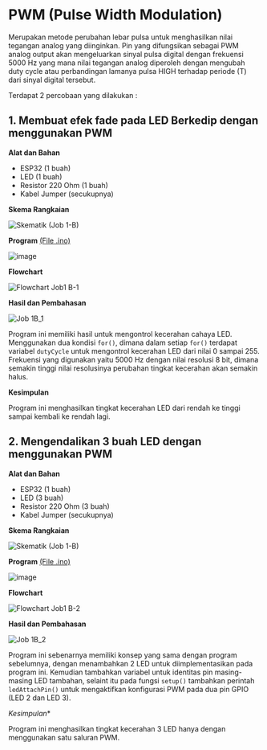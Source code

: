 # PWM (Pulse Width Modulation)
Merupakan metode perubahan lebar pulsa untuk menghasilkan nilai tegangan analog yang diinginkan. Pin yang difungsikan sebagai PWM analog
output akan mengeluarkan sinyal pulsa digital dengan frekuensi 5000 Hz yang mana nilai tegangan analog diperoleh dengan mengubah duty cycle atau perbandingan lamanya pulsa HIGH terhadap periode (T) dari sinyal digital tersebut.

Terdapat 2 percobaan yang dilakukan :

## 1. Membuat efek fade pada LED Berkedip dengan menggunakan PWM
**Alat dan Bahan**
- ESP32 (1 buah)
- LED (1 buah)
- Resistor 220 Ohm (1 buah)
- Kabel Jumper (secukupnya)

**Skema Rangkaian**

![Skematik (Job 1-B)](https://github.com/cakjung/Jobsheet-Embedded/assets/128274951/3f0760d2-d9eb-4aab-a234-b688ef62fd7e)

**Program** <a href="https://github.com/cakjung/Jobsheet-Embedded/blob/main/Jobsheet%201/B%20(PWM)/PWM1/PWM1.ino">(File .ino)</a>

![image](https://github.com/cakjung/Jobsheet-Embedded/assets/128274951/1326d238-dcec-474a-b6df-41129977a31f)

**Flowchart**

![Flowchart Job1 B-1](https://github.com/cakjung/Jobsheet-Embedded/assets/128274951/dfffb900-8fdf-4bb0-8a5a-53239ca34066)

**Hasil dan Pembahasan**

![Job 1B_1](https://github.com/cakjung/Jobsheet-Embedded/assets/128274951/9364bc58-fb14-49c2-b333-051d0a8ef9af)

Program ini memiliki hasil untuk mengontrol kecerahan cahaya LED. Menggunakan dua kondisi `for()`, dimana dalam setiap `for()` terdapat variabel `dutyCycle` untuk mengontrol kecerahan LED dari nilai 0 sampai 255. Frekuensi yang digunakan yaitu 5000 Hz dengan nilai resolusi 8 bit, dimana semakin tinggi nilai resolusinya perubahan tingkat kecerahan akan semakin halus.

**Kesimpulan**

Program ini menghasilkan tingkat kecerahan LED dari rendah ke tinggi sampai kembali ke rendah lagi.

## 2. Mengendalikan 3 buah LED dengan menggunakan PWM
**Alat dan Bahan**

- ESP32 (1 buah)
- LED (3 buah)
- Resistor 220 Ohm (3 buah)
- Kabel Jumper (secukupnya)

**Skema Rangkaian**

![Skematik (Job 1-B)](https://github.com/cakjung/Jobsheet-Embedded/assets/128274951/a0b4743d-f632-4af1-8a28-5b65060eacbb)

**Program** <a href="https://github.com/cakjung/Jobsheet-Embedded/blob/main/Jobsheet%201/B%20(PWM)/PWM2/PWM2.ino">(File .ino)</a>

![image](https://github.com/cakjung/Jobsheet-Embedded/assets/128274951/bae3c01b-7cb2-4c14-8680-7968bc11bbae)

**Flowchart**

![Flowchart Job1 B-2](https://github.com/cakjung/Jobsheet-Embedded/assets/128274951/369cf872-dd94-4084-8ce0-409afbe29897)

**Hasil dan Pembahasan**

![Job 1B_2](https://github.com/cakjung/Jobsheet-Embedded/assets/128274951/2bd4008b-b1fa-4960-8ae7-ec75085a26d2)

Program ini sebenarnya memiliki konsep yang sama dengan program sebelumnya, dengan menambahkan 2 LED untuk diimplementasikan pada program ini. Kemudian tambahkan variabel untuk identitas pin masing-masing LED tambahan, selaint itu pada fungsi `setup()` tambahkan perintah `ledAttachPin()` untuk mengaktifkan konfigurasi PWM pada dua pin GPIO (LED 2 dan LED 3).

*Kesimpulan**

Program ini menghasilkan tingkat kecerahan 3 LED hanya dengan menggunakan satu saluran PWM.
